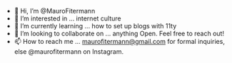 - 👋 Hi, I’m @MauroFitermann
- 👀 I’m interested in ... internet culture
- 🌱 I’m currently learning ... how to set up blogs with 11ty
- 💞️ I’m looking to collaborate on ... anything Open. Feel free to reach out!
- 📫 How to reach me ... maurofitermann@gmail.com for formal inquiries, else @maurofitermann on Instagram.

<!---
MauroFitermann/MauroFitermann is a ✨ special ✨ repository because its `README.md` (this file) appears on your GitHub profile.
You can click the Preview link to take a look at your changes.
--->
